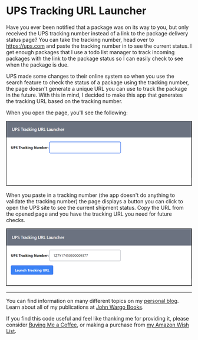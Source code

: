 # UPS Tracking URL Launcher

Have you ever been notified that a package was on its way to you, but only received the UPS tracking number instead of a link to the package delivery status page? You can take the tracking number, head over to https://ups.com and paste the tracking number in to see the current status. I get enough packages that I use a todo list manager to track incoming packages with the link to the package status so I can easily check to see when the package is due.

UPS made some changes to their online system so when you use the search feature to check the status of a package using the tracking number, the page doesn't generate a unique URL you can use to track the package in the future. With this in mind, I decided to make this app that generates the tracking URL based on the tracking number.

When you open the page, you'll see the following:

![Application Screen 1](images/figure-01.png)

When you paste in a tracking number (the app doesn't do anything to validate the tracking number) the page displays a button you can click to open the UPS site to see the current shipment status. Copy the URL from the opened page and you have the tracking URL you need for future checks.

![Application Screen 2](images/figure-02.png)

***

You can find information on many different topics on my [personal blog](http://www.johnwargo.com). Learn about all of my publications at [John Wargo Books](http://www.johnwargobooks.com).

If you find this code useful and feel like thanking me for providing it, please consider <a href="https://www.buymeacoffee.com/johnwargo" target="_blank">Buying Me a Coffee</a>, or making a purchase from [my Amazon Wish List](https://amzn.com/w/1WI6AAUKPT5P9).
